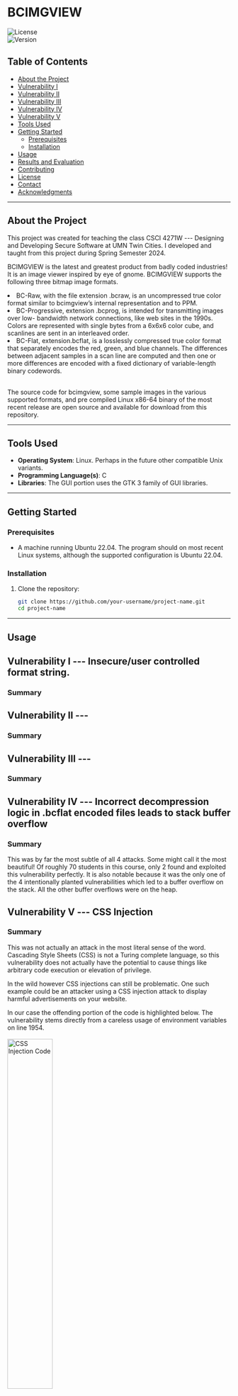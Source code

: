 # BCIMGVIEW

![License](https://img.shields.io/badge/license-MIT-blue.svg)  
![Version](https://img.shields.io/badge/version-1.0.0-green.svg)

## Table of Contents

- [About the Project](#about-the-project)
- [Vulnerability I](#vulnerability-i)
- [Vulnerability II](#vulnerability-ii)
- [Vulnerability III](#vulnerability-iii)
- [Vulnerability IV](#vulnerability-iv)
- [Vulnerability V](#vulnerability-v)
- [Tools Used](#tools-used)
- [Getting Started](#getting-started)
  - [Prerequisites](#prerequisites)
  - [Installation](#installation)
- [Usage](#usage)
- [Results and Evaluation](#results-and-evaluation)
- [Contributing](#contributing)
- [License](#license)
- [Contact](#contact)
- [Acknowledgments](#acknowledgments)

---

## About the Project

This project was created for teaching the class CSCI 4271W --- Designing and Developing Secure Software at UMN Twin Cities. I developed and taught from this project during Spring Semester 2024. 

BCIMGVIEW is the latest and greatest product from badly coded industries! It is an image viewer inspired by eye of gnome. BCIMGVIEW supports the following three bitmap image formats.
<li>BC-Raw, with the file extension .bcraw, is an uncompressed true color format similar to bcimgview’s internal representation and to PPM.</li>
<li>BC-Progressive, extension .bcprog, is intended for transmitting images over low- bandwidth network connections, like web sites in the 1990s. Colors are represented with single bytes from a 6x6x6 color cube, and scanlines are sent in an interleaved order.</li>
<li>BC-Flat, extension.bcflat, is a losslessly compressed true color format that separately encodes the red, green, and blue channels. The differences between adjacent samples in a scan line are computed and then one or more differences are encoded with a fixed dictionary of variable-length binary codewords.</li><br>

The source code for bcimgview, some sample images in the various supported formats, and pre compiled Linux x86-64 binary of the most recent release are open source and available for download from this repository.

---

## Tools Used

- **Operating System**: Linux. Perhaps in the future other compatible Unix variants.
- **Programming Language(s)**: C
- **Libraries**: The GUI portion uses the GTK 3 family of GUI libraries.

---

## Getting Started

### Prerequisites

- A machine running Ubuntu 22.04. The program should on most recent Linux systems, although the supported configuration is Ubuntu 22.04.

### Installation

1. Clone the repository:

   ```bash
   git clone https://github.com/your-username/project-name.git
   cd project-name

---

## Usage

## Vulnerability I --- Insecure/user controlled format string.

### Summary

## Vulnerability II --- 

### Summary

## Vulnerability III --- 

### Summary

## Vulnerability IV --- Incorrect decompression logic in .bcflat encoded files leads to stack buffer overflow

### Summary

This was by far the most subtle of all 4 attacks. Some might call it the most beautiful! Of roughly 70 students in this course, only 2 found and exploited this vulnerability perfectly. It is also notable because it was the only one of the 4 intentionally planted vulnerabilities which led to a buffer overflow on the stack. All the other buffer overflows were on the heap.

## Vulnerability V --- CSS Injection

### Summary

This was not actually an attack in the most literal sense of the word. Cascading Style Sheets (CSS) is not a Turing complete language, so this vulnerability does not actually have the potential to cause things like arbitrary code execution or elevation of privilege.

In the wild however CSS injections can still be problematic. One such example could be an attacker using a CSS injection attack to display harmful advertisements on your website.

In our case the offending portion of the code is highlighted below. The vulnerability stems directly from a careless usage of environment variables on line 1954.<br><br>
<img src="./assets/css_injection_code.png" alt="CSS Injection Code" width="45%" height="45%">

### Executing the Attack

This "attack" rests on the insecure use of the envirnoment variable BC_BGCOLOR above. To understand the attack let us first consider the intended functionality of the program. Below is the command to run the image viewer and display the image maze.bcprog, along with the expected output. **NOTE** these two images show case the normal/intended behavior of the program. <br><br>
<img src="./assets/maze_command.png" alt="maze_command" width="30%" height="30%"><br><br>

<img src="./assets/maze.png" alt="maze" width="30%" height="30%"><br><br>

Below is the command for the CSS injection, along with the output. This command takes advantage of the insecure usage of an environment variable to cleverly inject our own information about styling. It is not a full attack since it does not cause arbitrary code execution, or elevation of privilege, but it does constitute cyber vandalism nonetheless. <br><br>
<img src="./assets/css_injection_command.png" alt="CSS Injection" width="30%" height="30%"><br><br>

<img src="./assets/css_injection_result.PNG" alt="CSS Injection Result" width="30%" height="30%"><br><br>

## Contact
